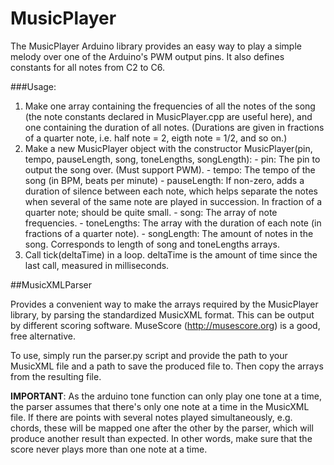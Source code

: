 # MusicPlayer

The MusicPlayer Arduino library provides an easy way to play a simple melody over one of the Arduino's PWM output pins. It also defines constants for all notes from C2 to C6.

###Usage:
  1.  Make one array containing the frequencies of all the notes of the song (the note constants declared in MusicPlayer.cpp are useful here), and one containing the duration of all notes.
  	(Durations are given in fractions of a quarter note, i.e. half note = 2, eigth note = 1/2, and so on.)
  2.  Make a new MusicPlayer object with the constructor MusicPlayer(pin, tempo, pauseLength, song, toneLengths, songLength):
    - pin: The pin to output the song over. (Must support PWM).
    - tempo: The tempo of the song (in BPM, beats per minute)
    - pauseLength: If non-zero, adds a duration of silence between each note, which helps separate the notes when several of the same note are played in succession. In fraction of a quarter note; should be quite small.
    - song: The array of note frequencies.
    - toneLengths: The array with the duration of each note (in fractions of a quarter note).
    - songLength: The amount of notes in the song. Corresponds to length of song and toneLengths arrays.
  3.  Call tick(deltaTime) in a loop. deltaTime is the amount of time since the last call, measured in milliseconds.



##MusicXMLParser

Provides a convenient way to make the arrays required by the MusicPlayer library, by parsing the standardized MusicXML format.
This can be output by different scoring software. MuseScore (http://musescore.org) is a good, free alternative.

To use, simply run the parser.py script and provide the path to your MusicXML file and a path to save the produced file to.
Then copy the arrays from the resulting file.

**IMPORTANT**: As the arduino tone function can only play one tone at a time, the parser assumes that there's only one note at a 
time in the MusicXML file. If there are points with several notes played simultaneously, e.g. chords, these will be mapped
one after the other by the parser, which will produce another result than expected. In other words, make sure that the score
never plays more than one note at a time.
